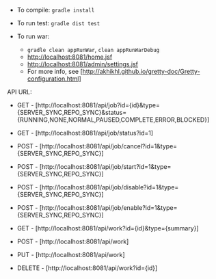 - To compile: `gradle install`
- To run test: `gradle dist test`

- To run war: 
    - `gradle clean appRunWar`, `clean appRunWarDebug`
    - [http://localhost:8081/home.jsf](http://localhost:8081/home.jsf)
    - [http://localhost:8081/admin/settings.jsf](http://localhost:8081/admin/settings.jsf)
    - For more info, see [http://akhikhl.github.io/gretty-doc/Gretty-configuration.html]

API URL:
- GET - [http://localhost:8081/api/job?id={id}&type={SERVER_SYNC,REPO_SYNC}&status={RUNNING,NONE,NORMAL,PAUSED,COMPLETE,ERROR,BLOCKED}]
- GET - [http://localhost:8081/api/job/status?id=1]
- POST - [http://localhost:8081/api/job/cancel?id=1&type={SERVER_SYNC,REPO_SYNC}]
- POST - [http://localhost:8081/api/job/start?id=1&type={SERVER_SYNC,REPO_SYNC}]
- POST - [http://localhost:8081/api/job/disable?id=1&type={SERVER_SYNC,REPO_SYNC}]
- POST - [http://localhost:8081/api/job/enable?id=1&type={SERVER_SYNC,REPO_SYNC}]

- GET - [http://localhost:8081/api/work?id={id}&type={summary}]
- POST - [http://localhost:8081/api/work]
- PUT - [http://localhost:8081/api/work]
- DELETE - [http://localhost:8081/api/work?id={id}]